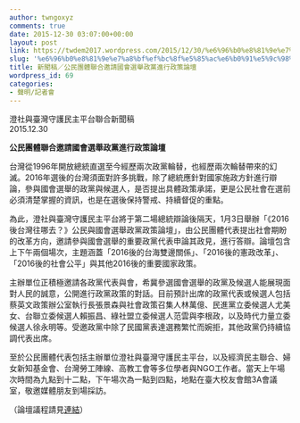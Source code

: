 ```yaml
---
author: twngoxyz
comments: true
date: 2015-12-30 03:07:00+00:00
layout: post
link: https://twdem2017.wordpress.com/2015/12/30/%e6%96%b0%e8%81%9e%e7%a8%bf%ef%bc%8f%e5%85%ac%e6%b0%91%e5%9c%98%e9%ab%94%e8%81%af%e5%90%88%e9%82%80%e8%ab%8b%e5%9c%8b%e6%9c%83%e9%81%b8%e8%88%89%e6%94%bf%e9%bb%a8%e9%80%b2%e8%a1%8c%e6%94%bf%e7%ad%96/
slug: '%e6%96%b0%e8%81%9e%e7%a8%bf%ef%bc%8f%e5%85%ac%e6%b0%91%e5%9c%98%e9%ab%94%e8%81%af%e5%90%88%e9%82%80%e8%ab%8b%e5%9c%8b%e6%9c%83%e9%81%b8%e8%88%89%e6%94%bf%e9%bb%a8%e9%80%b2%e8%a1%8c%e6%94%bf%e7%ad%96'
title: 新聞稿／公民團體聯合邀請國會選舉政黨進行政策論壇
wordpress_id: 69
categories:
- 聲明/記者會
---
```


澄社與臺灣守護民主平台聯合新聞稿  
2015.12.30  
  


**公民團體聯合邀請國會選舉政黨進行政策論壇**

  


台灣從1996年開放總統直選至今經歷兩次政黨輪替，也經歷兩次輪替帶來的幻滅。2016年選後的台灣須面對許多挑戰，除了總統應針對國家施政方針進行辯論，參與國會選舉的政黨與候選人，是否提出具體政策承諾，更是公民社會在選前必須清楚掌握的資訊，也是在選後保持警戒、持續督促的重點。  
  
為此，澄社與臺灣守護民主平台將于第二場總統辯論後隔天，1月3日舉辦「《2016後台灣往哪去？》公民與國會選舉政黨政策論壇」，由公民團體代表提出社會期盼的改革方向，邀請參與國會選舉的重要政黨代表申論其政見，進行答辯。論壇包含上下午兩個場次，主題涵蓋「2016後的台海雙邊關係」、「2016後的憲政改革」、「2016後的社會公平」與其他2016後的重要國家政策。  
  
主辦單位正積極邀請各政黨代表與會，希冀參選國會選舉的政黨及候選人能展現面對人民的誠意，公開進行政黨政策的對話。目前預計出席的政黨代表或候選人包括蔡英文政策辦公室執行長張景森與社會政策召集人林萬億、民進黨立委候選人尤美女、台聯立委候選人賴振昌、綠社盟立委候選人范雲與李根政，以及時代力量立委候選人徐永明等。受邀政黨中除了民國黨表達選務繁忙而婉拒，其他政黨仍持續協調代表出席。  
  
至於公民團體代表包括主辦單位澄社與臺灣守護民主平台，以及經濟民主聯合、婦女新知基金會、台灣勞工陣線、高教工會等多位學者與NGO工作者。當天上午場次時間為九點到十二點，下午場次為一點到四點，地點在臺大校友會館3A會議室，敬邀媒體朋友到場採訪。  
  
（論壇議程請見[連結](http://www.twdem.org/2015/12/2016.html)）
